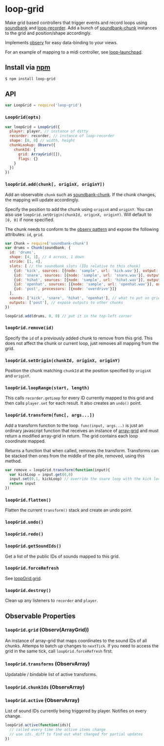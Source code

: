 loop-grid
===

Make grid based controllers that trigger events and record loops using [soundbank](https://github.com/mmckegg/soundbank) and [loop-recorder](https://github.com/mmckegg/loop-recorder). Add a bunch of [soundbank-chunk](https://github.com/mmckegg/soundbank-chunk) instances to the grid and position/shape accordingly.

Implements [observ](https://github.com/raynos/observ) for easy data-binding to your views.

For an example of mapping to a midi controller, see [loop-launchpad](https://github.com/mmckegg/loop-launchpad).

## Install via [npm](https://npmjs.org/package/loop-grid)

```bash
$ npm install loop-grid
```

## API

```js
var LoopGrid = require('loop-grid')
```

### `LoopGrid(opts)`

```js
var loopGrid = LoopGrid({
  player: player, // instance of ditty
  recorder: recorder, // instance of loop-recorder
  shape: [8, 8] // width, height
  chunkLookup: Observ({
    chunkId: {
      grid: ArrayGrid([]),
      flags: {}
    }
  })
})
```

### `loopGrid.add(chunk[, originX, originY])`

Add an observable `chunk` such as [soundbank-chunk](https://github.com/mmckegg/soundbank-chunk). If the chunk changes, the mapping will update accordingly.

Specify the position to add the chunk using `originX` and `originY`. You can also use `loopGrid.setOrigin(chunkId, originX, originY)`. Will default to `[0, 0]` if none specified.

The chunk needs to conform to the [observ pattern](https://github.com/raynos/observ) and expose the following attributes: `id`, `grid`.

```js
var Chunk = require('soundbank-chunk')
var drums = Chunk(soundbank, {
  id: 'drums',
  shape: [4, 1], // 4 across, 1 down
  stride: [1, 4],
  slots: [ // the soundbank slots (IDs relative to this chunk)
    {id: 'kick', sources: [{node: 'sample', url: 'kick.wav'}], output: 'post'},
    {id: 'snare', sources: [{node: 'sample', url: 'snare.wav'}], output: 'post'},
    {id: 'hihat', sources: [{node: 'sample', url: 'hihat.wav'}], output: 'post'},
    {id: 'openhat', sources: [{node: 'sample', url: 'openhat.wav'}], output: 'post'},
    {id: 'post', processors: [{node: 'overdrive'}]}
  ],
  sounds: ['kick', 'snare', 'hihat', 'openhat'], // what to put on grid
  outputs: ['post'], // expose outputs to other chunks
})

loopGrid.add(drums, 0, 0) // put it in the top-left corner
```

### `loopGrid.remove(id)`

Specify the `id` of a previously added chunk to remove from this grid. This does not affect the chunk or current loop, just removes all mapping from the grid.

### `loopGrid.setOrigin(chunkId, originX, originY)`

Position the chunk matching `chunkId` at the position specified by `originX` and `originY`.

### `loopGrid.loopRange(start, length)`

This calls `recorder.getLoop` for every ID currently mapped to this grid and then calls `player.set` for each result. It also creates an `undo()` point.

### `loopGrid.transform(func[, args...])`

Add a transform function to the loop. `func(input, args...)` is just an ordinary javascript function that receives an instance of [array-grid](https://github.com/mmckegg/array-grid) and must return a modified array-grid in return. The grid contains each loop coordinate mapped.

Returns a function that when called, removes the transform. Transforms can be stacked then ones from the middle of the pile, removed, using this method.

```js
var remove = loopGrid.transform(function(input){
  var kickLoop = input.get(0,0)
  input.set(0,1, kickLoop) // override the snare loop with the kick loop
  return input
})
```

### `loopGrid.flatten()`

Flatten the current `transform()` stack and create an undo point.

### `loopGrid.undo()`

### `loopGrid.redo()`

### `loopGrid.getSoundIds()`

Get a list of the public IDs of sounds mapped to this grid.

### `loopGrid.forceRefresh`

See [loopGrid.grid](https://github.com/mmckegg/loop-grid#loopgridgrid-observarraygrid).

### `loopGrid.destroy()`

Clean up any listeners to `recorder` and `player`.

## Observable Properties

### `loopGrid.grid` (Observ(ArrayGrid))

An instance of array-grid that maps coordinates to the sound IDs of all chunks. Attemps to batch up changes to `nextTick`. If you need to access the grid in the same tick, call `loopGrid.forceRefresh` first.

### `loopGrid.transforms` (ObservArray)

Updatable / bindable list of active transforms.

### `loopGrid.chunkIds` (ObservArray)

### `loopGrid.active` (ObservArray)

List of sound IDs currently being triggered by player. Notifies on every change.

```js
loopGrid.active(function(ids){
  // called every time the active items change
  // use ids._diff to find out what changed for partial updates
})